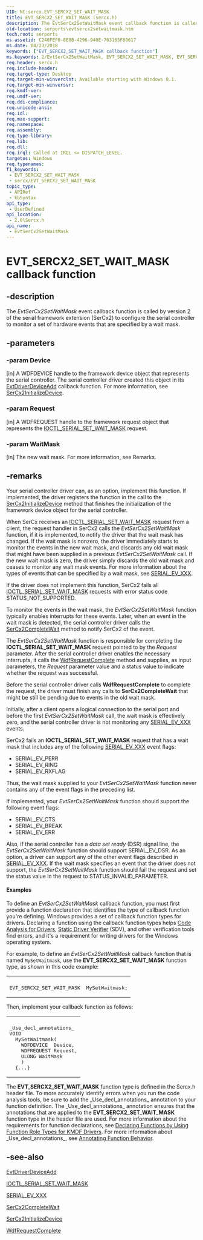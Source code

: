```yaml
---
UID: NC:sercx.EVT_SERCX2_SET_WAIT_MASK
title: EVT_SERCX2_SET_WAIT_MASK (sercx.h)
description: The EvtSerCx2SetWaitMask event callback function is called by version 2 of the serial framework extension (SerCx2) to configure the serial controller to monitor a set of hardware events that are specified by a wait mask.
old-location: serports\evtsercx2setwaitmask.htm
tech.root: serports
ms.assetid: C248FEF0-8E0B-4296-940E-763165F80617
ms.date: 04/23/2018
keywords: ["EVT_SERCX2_SET_WAIT_MASK callback function"]
ms.keywords: 2/EvtSerCx2SetWaitMask, EVT_SERCX2_SET_WAIT_MASK, EVT_SERCX2_SET_WAIT_MASK callback, EvtSerCx2SetWaitMask, EvtSerCx2SetWaitMask callback function [Serial Ports], serports.evtsercx2setwaitmask
req.header: sercx.h
req.include-header: 
req.target-type: Desktop
req.target-min-winverclnt: Available starting with Windows 8.1.
req.target-min-winversvr: 
req.kmdf-ver: 
req.umdf-ver: 
req.ddi-compliance: 
req.unicode-ansi: 
req.idl: 
req.max-support: 
req.namespace: 
req.assembly: 
req.type-library: 
req.lib: 
req.dll: 
req.irql: Called at IRQL <= DISPATCH_LEVEL.
targetos: Windows
req.typenames: 
f1_keywords:
 - EVT_SERCX2_SET_WAIT_MASK
 - sercx/EVT_SERCX2_SET_WAIT_MASK
topic_type:
 - APIRef
 - kbSyntax
api_type:
 - UserDefined
api_location:
 - 2.0\Sercx.h
api_name:
 - EvtSerCx2SetWaitMask
---
```


# EVT_SERCX2_SET_WAIT_MASK callback function


## -description

The <i>EvtSerCx2SetWaitMask</i> event callback function is called by version 2 of the serial framework extension (SerCx2) to configure the serial controller to monitor a set of hardware events that are specified by a wait mask.

## -parameters

### -param Device 

[in]
A WDFDEVICE handle to the framework device object that represents the serial controller. The serial controller driver created this object in its <a href="https://docs.microsoft.com/windows-hardware/drivers/ddi/wdfdriver/nc-wdfdriver-evt_wdf_driver_device_add">EvtDriverDeviceAdd</a> callback function. For more information, see <a href="https://docs.microsoft.com/windows-hardware/drivers/ddi/sercx/nf-sercx-sercx2initializedevice">SerCx2InitializeDevice</a>.

### -param Request 

[in]
A WDFREQUEST handle to the framework request object that represents the <a href="https://docs.microsoft.com/windows-hardware/drivers/ddi/ntddser/ni-ntddser-ioctl_serial_set_wait_mask">IOCTL_SERIAL_SET_WAIT_MASK</a> request.

### -param WaitMask 

[in]
The new wait mask. For more information, see Remarks.

## -remarks

Your serial controller driver can, as an option, implement this function. If implemented, the driver registers the function in the call to the <a href="https://docs.microsoft.com/windows-hardware/drivers/ddi/sercx/nf-sercx-sercx2initializedevice">SerCx2InitializeDevice</a> method that finishes the initialization of the framework device object for the serial controller.

When SerCx receives an <a href="https://docs.microsoft.com/windows-hardware/drivers/ddi/ntddser/ni-ntddser-ioctl_serial_set_wait_mask">IOCTL_SERIAL_SET_WAIT_MASK</a> request from a client, the request handler in SerCx2 calls the <i>EvtSerCx2SetWaitMask</i> function, if it is implemented, to notify the driver that the wait mask has changed. If the wait mask is nonzero, the driver immediately starts to monitor the events in the new wait mask, and discards any old wait mask that might have been supplied in a previous <i>EvtSerCx2SetWaitMask</i> call. If the new wait mask is zero, the driver simply discards the old wait mask and ceases to monitor any wait mask events. For more information about the types of events that can be specified by a wait mask, see <a href="https://docs.microsoft.com/windows-hardware/drivers/serports/peripheral-drivers-for-devices-on-sercx2-managed-serial-ports">SERIAL_EV_XXX</a>.

If the driver does not implement this function, SerCx2 fails all <a href="https://docs.microsoft.com/windows-hardware/drivers/ddi/ntddser/ni-ntddser-ioctl_serial_set_wait_mask">IOCTL_SERIAL_SET_WAIT_MASK</a> requests with error status code STATUS_NOT_SUPPORTED.

To monitor the events in the wait mask, the <i>EvtSerCx2SetWaitMask</i> function typically enables interrupts for these events. Later, when an event in the wait mask is detected, the serial controller driver calls the <a href="https://docs.microsoft.com/windows-hardware/drivers/ddi/sercx/nf-sercx-sercx2completewait">SerCx2CompleteWait</a> method to notify SerCx2 of the event.

The <i>EvtSerCx2SetWaitMask</i> function is responsible for completing the <b>IOCTL_SERIAL_SET_WAIT_MASK</b> request pointed to by the <i>Request</i> parameter.  After the serial controller driver enables the necessary interrupts, it calls the <a href="https://docs.microsoft.com/windows-hardware/drivers/ddi/wdfrequest/nf-wdfrequest-wdfrequestcomplete">WdfRequestComplete</a> method and supplies, as input parameters, the <i>Request</i> parameter value and a status value to indicate whether the request was successful.

Before the serial controller driver calls <b>WdfRequestComplete</b> to complete the request, the driver must finish any calls to <b>SerCx2CompleteWait</b> that might be still be pending due to events in the old wait mask.

Initially, after a client opens a logical connection to the serial port and before the first <i>EvtSerCx2SetWaitMask</i> call, the wait mask is effectively zero, and the serial controller driver is not monitoring any <a href="https://docs.microsoft.com/windows-hardware/drivers/serports/peripheral-drivers-for-devices-on-sercx2-managed-serial-ports">SERIAL_EV_XXX</a> events.

SerCx2 fails an <b>IOCTL_SERIAL_SET_WAIT_MASK</b> request that has a wait mask that includes any of the following <a href="https://docs.microsoft.com/windows-hardware/drivers/serports/peripheral-drivers-for-devices-on-sercx2-managed-serial-ports">SERIAL_EV_XXX</a> event flags:

<ul>
<li>SERIAL_EV_PERR</li>
<li>SERIAL_EV_RING</li>
<li>SERIAL_EV_RXFLAG</li>
</ul>
Thus, the wait mask supplied to your <i>EvtSerCx2SetWaitMask</i> function never contains any of the event flags in the preceding list.

If implemented, your <i>EvtSerCx2SetWaitMask</i> function should support the following event flags:

<ul>
<li>SERIAL_EV_CTS</li>
<li>SERIAL_EV_BREAK</li>
<li>SERIAL_EV_ERR</li>
</ul>
Also, if the serial controller has a <i>data set ready</i> (DSR) signal line, the <i>EvtSerCx2SetWaitMask</i> function should support SERIAL_EV_DSR. As an option, a driver can support any of the other event flags described in <a href="https://docs.microsoft.com/windows-hardware/drivers/serports/peripheral-drivers-for-devices-on-sercx2-managed-serial-ports">SERIAL_EV_XXX</a>. If the wait mask specifies an event that the driver does not support, the <i>EvtSerCx2SetWaitMask</i> function should fail the request and set the status value in the request to STATUS_INVALID_PARAMETER.


#### Examples

To define an <i>EvtSerCx2SetWaitMask</i> callback function, you must first provide a function declaration that identifies the type of callback function you're defining. Windows provides a set of callback function types for drivers. Declaring a function using the callback function types helps <a href="https://docs.microsoft.com/windows-hardware/drivers/devtest/code-analysis-for-drivers">Code Analysis for Drivers</a>, <a href="https://docs.microsoft.com/windows-hardware/drivers/devtest/static-driver-verifier">Static Driver Verifier</a> (SDV), and other verification tools find errors, and it's a requirement for writing drivers for the Windows operating system.

For example, to define an <i>EvtSerCx2SetWaitMask</i> callback function that is named <code>MySetWaitmask</code>, use the <b>EVT_SERCX2_SET_WAIT_MASK</b> function type, as shown in this code example:

<div class="code"><span codelanguage="cpp"><table>
<tr>
<th></th>
</tr>
<tr>
<td>
<pre>EVT_SERCX2_SET_WAIT_MASK  MySetWaitmask;</pre>
</td>
</tr>
</table></span></div>
Then, implement your callback function as follows:

<div class="code"><span codelanguage="cpp"><table>
<tr>
<th></th>
</tr>
<tr>
<td>
<pre>_Use_decl_annotations_
VOID
  MySetWaitmask(
    WDFDEVICE  Device,
    WDFREQUEST Request,
    ULONG WaitMask
    )
  {...}</pre>
</td>
</tr>
</table></span></div>
The <b>EVT_SERCX2_SET_WAIT_MASK</b> function type is defined in the Sercx.h header file. To more accurately identify errors when you run the code analysis tools, be sure to add the _Use_decl_annotations_ annotation to your function definition. The _Use_decl_annotations_ annotation ensures that the annotations that are applied to the <b>EVT_SERCX2_SET_WAIT_MASK</b> function type in the header file are used. For more information about the requirements for function declarations, see <a href="https://docs.microsoft.com/windows-hardware/drivers/devtest/declaring-functions-by-using-function-role-types-for-kmdf-drivers">Declaring Functions by Using Function Role Types for KMDF Drivers</a>. For more information about _Use_decl_annotations_, see <a href="https://go.microsoft.com/fwlink/p/?LinkId=286697">Annotating Function Behavior</a>.

<div class="code"></div>

## -see-also

<a href="https://docs.microsoft.com/windows-hardware/drivers/ddi/wdfdriver/nc-wdfdriver-evt_wdf_driver_device_add">EvtDriverDeviceAdd</a>



<a href="https://docs.microsoft.com/windows-hardware/drivers/ddi/ntddser/ni-ntddser-ioctl_serial_set_wait_mask">IOCTL_SERIAL_SET_WAIT_MASK</a>



<a href="https://docs.microsoft.com/windows-hardware/drivers/serports/peripheral-drivers-for-devices-on-sercx2-managed-serial-ports">SERIAL_EV_XXX</a>



<a href="https://docs.microsoft.com/windows-hardware/drivers/ddi/sercx/nf-sercx-sercx2completewait">SerCx2CompleteWait</a>



<a href="https://docs.microsoft.com/windows-hardware/drivers/ddi/sercx/nf-sercx-sercx2initializedevice">SerCx2InitializeDevice</a>



<a href="https://docs.microsoft.com/windows-hardware/drivers/ddi/wdfrequest/nf-wdfrequest-wdfrequestcomplete">WdfRequestComplete</a>

